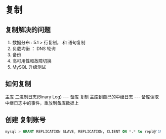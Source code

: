 # 复制

## 复制解决的问题

1. 数据分布 : 5.1 > 行复制， 和 语句复制
2. 负载均衡 ： DNS 轮询
3. 备份
4. 高可用性和故障切换
5. MySQL 升级测试

## 如何复制
 主库 二进制日志(Binary Log) --- 备库 复制 主库到自己的中继日志 --- 备库读取中继日志中的事件，重放到备库数据上 


 ## 创建 复制账号 
 ```sql
 mysql > GRANT REPLICATION SLAVE, REPLICATION, CLIENT ON *.* to repl@'192.168.0.%' IDENTIFIED BY 'p4ssword',;



 ``` 